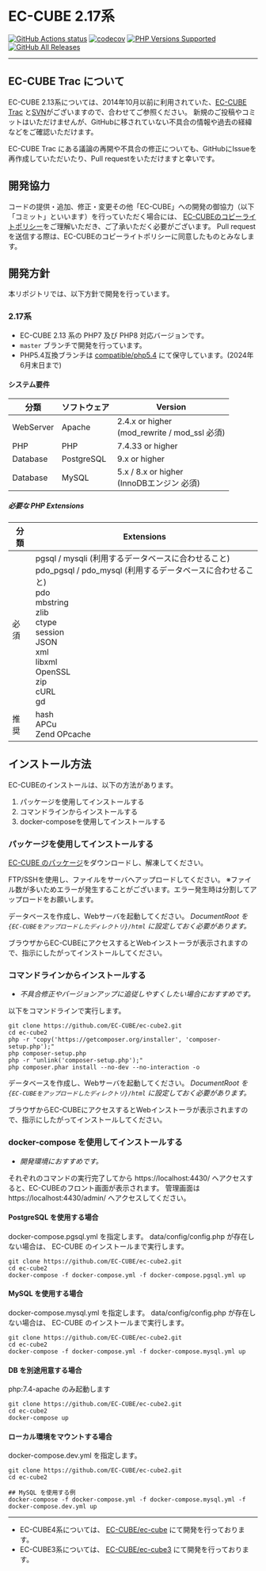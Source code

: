 # EC-CUBE 2.17系

[![GitHub Actions status](https://github.com/EC-CUBE/ec-cube2/workflows/CI/CD%20for%20EC-CUBE/badge.svg)](https://github.com/EC-CUBE/ec-cube2/actions)
[![codecov](https://codecov.io/gh/EC-CUBE/ec-cube2/branch/master/graph/badge.svg?token=4oNLGhIQwy)](https://codecov.io/gh/EC-CUBE/ec-cube2)
[![PHP Versions Supported](https://img.shields.io/badge/php-%3E%3D%207.4-8892BF.svg)](#php-version-support)
[![GitHub All Releases](https://img.shields.io/github/downloads/EC-CUBE/ec-cube2/total)](https://github.com/EC-CUBE/ec-cube2/releases)

---

## EC-CUBE Trac について

EC-CUBE 2.13系については、2014年10月以前に利用されていた、[EC-CUBE Trac](http://svn.ec-cube.net/open_trac/) と[SVN](http://svn.ec-cube.net/open/)がございますので、合わせてご参照ください。
新規のご投稿やコミットはいただけませんが、GitHubに移されていない不具合の情報や過去の経緯などをご確認いただけます。

EC-CUBE Trac にある議論の再開や不具合の修正についても、GitHubにIssueを再作成していただいたり、Pull requestをいただけますと幸いです。

## 開発協力

コードの提供・追加、修正・変更その他「EC-CUBE」への開発の御協力（以下「コミット」といいます）を行っていただく場合には、
[EC-CUBEのコピーライトポリシー](https://github.com/EC-CUBE/ec-cube/wiki/EC-CUBE%E3%81%AE%E3%82%B3%E3%83%94%E3%83%BC%E3%83%A9%E3%82%A4%E3%83%88%E3%83%9D%E3%83%AA%E3%82%B7%E3%83%BC)をご理解いただき、ご了承いただく必要がございます。
Pull requestを送信する際は、EC-CUBEのコピーライトポリシーに同意したものとみなします。

## 開発方針

本リポジトリでは、以下方針で開発を行っています。

### 2.17系

* EC-CUBE 2.13 系の PHP7 及び PHP8 対応バージョンです。
* `master` ブランチで開発を行っています。
* PHP5.4互換ブランチは [compatible/php5.4](https://github.com/EC-CUBE/ec-cube2/tree/compatible/php5.4) にて保守しています。(2024年6月末日まで)

#### システム要件

| 分類      | ソフトウェア         | Version                                                                 |
|-----------|----------------------|-------------------------------------------------------------------------|
| WebServer | Apache               | 2.4.x or higher<br> (mod_rewrite / mod_ssl 必須)                        |
| PHP       | PHP                  | 7.4.33 or higher                                                        |
| Database  | PostgreSQL           | 9.x or higher                                                           |
| Database  | MySQL                | 5.x / 8.x or higher<br> (InnoDBエンジン 必須)                           |

##### 必要な PHP Extensions

| 分類           | Extensions                                                                                                                                                                                                                                                                               |
|----------------|------------------------------------------------------------------------------------------------------------------------------------------------------------------------------------------------------------------------------------------------------------------------------------------|
| 必須      | pgsql / mysqli (利用するデータベースに合わせること) <br> pdo_pgsql / pdo_mysql (利用するデータベースに合わせること) <br> pdo <br> mbstring <br> zlib <br> ctype <br> session <br> JSON <br> xml <br> libxml <br> OpenSSL <br> zip <br> cURL <br> gd                                      |
| 推奨      | hash <br> APCu <br> Zend OPcache

## インストール方法

EC-CUBEのインストールは、以下の方法があります。

1. パッケージを使用してインストールする
1. コマンドラインからインストールする
1. docker-composeを使用してインストールする

### パッケージを使用してインストールする

[EC-CUBE のパッケージ](https://github.com/EC-CUBE/ec-cube2/releases/latest)をダウンロードし、解凍してください。

FTP/SSHを使用し、ファイルをサーバへアップロードしてください。
※ファイル数が多いためエラーが発生することがございます。エラー発生時は分割してアップロードをお願いします。

データベースを作成し、Webサーバを起動してください。
*DocumentRoot を `{EC-CUBEをアップロードしたディレクトリ}/html` に設定しておく必要があります。*

ブラウザからEC-CUBEにアクセスするとWebインストーラが表示されますので、指示にしたがってインストールしてください。

### コマンドラインからインストールする

- *不具合修正やバージョンアップに追従しやすくしたい場合におすすめです。*

以下をコマンドラインで実行します。

```shell
git clone https://github.com/EC-CUBE/ec-cube2.git
cd ec-cube2
php -r "copy('https://getcomposer.org/installer', 'composer-setup.php');"
php composer-setup.php
php -r "unlink('composer-setup.php');"
php composer.phar install --no-dev --no-interaction -o
```

データベースを作成し、Webサーバを起動してください。
*DocumentRoot を `{EC-CUBEをアップロードしたディレクトリ}/html` に設定しておく必要があります。*

ブラウザからEC-CUBEにアクセスするとWebインストーラが表示されますので、指示にしたがってインストールしてください。

### docker-compose を使用してインストールする

- *開発環境におすすめです。*

それぞれのコマンドの実行完了してから https://localhost:4430/ へアクセスすると、EC-CUBEのフロント画面が表示されます。
管理画面は https://localhost:4430/admin/ へアクセスしてください。

#### PostgreSQL を使用する場合

docker-compose.pgsql.yml を指定します。 data/config/config.php が存在しない場合は、 EC-CUBE のインストールまで実行します。

```shell
git clone https://github.com/EC-CUBE/ec-cube2.git
cd ec-cube2
docker-compose -f docker-compose.yml -f docker-compose.pgsql.yml up
```

#### MySQL を使用する場合

docker-compose.mysql.yml を指定します。 data/config/config.php が存在しない場合は、 EC-CUBE のインストールまで実行します。

```shell
git clone https://github.com/EC-CUBE/ec-cube2.git
cd ec-cube2
docker-compose -f docker-compose.yml -f docker-compose.mysql.yml up
```

#### DB を別途用意する場合

php:7.4-apache のみ起動します

```shell
git clone https://github.com/EC-CUBE/ec-cube2.git
cd ec-cube2
docker-compose up
```

#### ローカル環境をマウントする場合

docker-compose.dev.yml を指定します。

```shell
git clone https://github.com/EC-CUBE/ec-cube2.git
cd ec-cube2

## MySQL を使用する例
docker-compose -f docker-compose.yml -f docker-compose.mysql.yml -f docker-compose.dev.yml up
```

---

- EC-CUBE4系については、 [EC-CUBE/ec-cube](https://github.com/EC-CUBE/ec-cube) にて開発を行っております。
- EC-CUBE3系については、 [EC-CUBE/ec-cube3](https://github.com/EC-CUBE/ec-cube3) にて開発を行っております。
